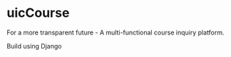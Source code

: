 # uicCourse
For a more transparent future - A multi-functional course inquiry platform.



Build using Django
